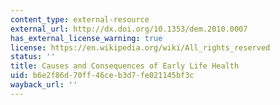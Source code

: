 ```yaml
---
content_type: external-resource
external_url: http://dx.doi.org/10.1353/dem.2010.0007
has_external_license_warning: true
license: https://en.wikipedia.org/wiki/All_rights_reserved
status: ''
title: Causes and Consequences of Early Life Health
uid: b6e2f86d-70ff-46ce-b3d7-fe021145bf3c
wayback_url: ''
---
```

